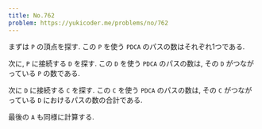 ```yaml
---
title: No.762
problem: https://yukicoder.me/problems/no/762
---
```

まずは `P` の頂点を探す. この `P` を使う `PDCA` のパスの数はそれぞれ1つである.

次に, `P` に接続する `D` を探す. この `D` を使う `PDCA` のパスの数は, その `D` がつながっている `P` の数である.

次に `D` に接続する `C` を探す. この `C` を使う `PDCA` のパスの数は, その `C` がつながっている `D` におけるパスの数の合計である.

最後の `A` も同様に計算する.
